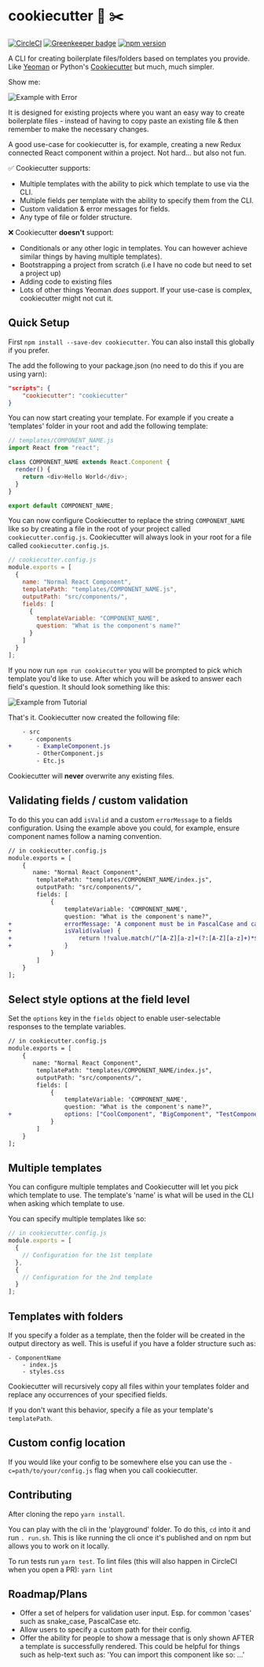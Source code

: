# cookiecutter :cookie: :scissors:

[![CircleCI](https://circleci.com/gh/mattvagni/cookiecutter/tree/master.svg?style=svg)](https://circleci.com/gh/mattvagni/cookiecutter/tree/master) [![Greenkeeper badge](https://badges.greenkeeper.io/mattvagni/cookiecutter.svg)](https://greenkeeper.io/) [![npm version](https://badge.fury.io/js/cookiecutter.svg)](https://badge.fury.io/js/cookiecutter)

A CLI for creating boilerplate files/folders based on templates you provide. Like [Yeoman](http://yeoman.io/) or Python's [Cookiecutter](https://github.com/audreyr/cookiecutter) but much, much simpler.

Show me:

![Example with Error](./images/WithError.gif)

It is designed for existing projects where you want an easy way to create boilerplate files - instead of having to copy paste an existing file & then remember to make the necessary changes.

A good use-case for cookiecutter is, for example, creating a new Redux connected React component within a project. Not hard... but also not fun.

:white_check_mark: Cookiecutter supports:

- Multiple templates with the ability to pick which template to use via the CLI.
- Multiple fields per template with the ability to specify them from the CLI.
- Custom validation & error messages for fields.
- Any type of file or folder structure.

:x: Cookiecutter **doesn't** support:

- Conditionals or any other logic in templates. You can however achieve similar things by having multiple templates).
- Bootstrapping a project from scratch (i.e I have no code but need to set a project up)
- Adding code to existing files
- Lots of other things Yeoman _does_ support. If your use-case is complex, cookiecutter might not cut it.

## Quick Setup

First `npm install --save-dev cookiecutter`. You can also install this globally if you prefer.

The add the following to your package.json (no need to do this if you are using yarn):

```json
"scripts": {
    "cookiecutter": "cookiecutter"
}
```

You can now start creating your template. For example if you create a 'templates' folder in your root and add the following template:

```js
// templates/COMPONENT_NAME.js
import React from "react";

class COMPONENT_NAME extends React.Component {
  render() {
    return <div>Hello World</div>;
  }
}

export default COMPONENT_NAME;
```

You can now configure Cookiecutter to replace the string `COMPONENT_NAME` like so by creating a file in the root of your project called `cookiecutter.config.js`. Cookiecutter will always look in your root for a file called `cookiecutter.config.js`.

```js
// cookiecutter.config.js
module.exports = [
  {
    name: "Normal React Component",
    templatePath: "templates/COMPONENT_NAME.js",
    outputPath: "src/components/",
    fields: [
      {
        templateVariable: "COMPONENT_NAME",
        question: "What is the component's name?"
      }
    ]
  }
];
```

If you now run `npm run cookiecutter` you will be prompted to pick which template you'd like to use. After which you will be asked to answer each field's question. It should look something like this:

![Example from Tutorial](./images/ExampleComponent.gif)

That's it. Cookiecutter now created the following file:

```diff
    - src
      - components
+       - ExampleComponent.js
        - OtherComponent.js
        - Etc.js
```

Cookiecutter will **never** overwrite any existing files.

## Validating fields / custom validation

To do this you can add `isValid` and a custom `errorMessage` to a fields configuration.
Using the example above you could, for example, ensure component names follow a naming convention.

```diff
// in cookiecutter.config.js
module.exports = [
    {
       name: "Normal React Component",
        templatePath: "templates/COMPONENT_NAME/index.js",
        outputPath: "src/components/",
        fields: [
            {
                templateVariable: 'COMPONENT_NAME',
                question: "What is the component's name?",
+               errorMessage: 'A component must be in PascalCase and can only include letters.',
+               isValid(value) {
+                   return !!value.match(/^[A-Z][a-z]+(?:[A-Z][a-z]+)*$/g);
+               }
            }
        ]
    }
];

```

## Select style options at the field level

Set the `options` key in the `fields` object to enable user-selectable responses to the template variables.

```diff
// in cookiecutter.config.js
module.exports = [
    {
       name: "Normal React Component",
        templatePath: "templates/COMPONENT_NAME/index.js",
        outputPath: "src/components/",
        fields: [
            {
                templateVariable: 'COMPONENT_NAME',
                question: "What is the component's name?",
+               options: ["CoolComponent", "BigComponent", "TestComponent"],
            }
        ]
    }
];

```

## Multiple templates

You can configure multiple templates and Cookiecutter will let you pick which template to use. The template's 'name' is what will be used in the CLI when asking which template to use.

You can specify multiple templates like so:

```js
// in cookiecutter.config.js
module.exports = [
  {
    // Configuration for the 1st template
  },
  {
    // Configuration for the 2nd template
  }
];
```

## Templates with folders

If you specify a folder as a template, then the folder will be created in the output directory as well. This is useful if you have a folder structure such as:

```
- ComponentName
    - index.js
    - styles.css
```

Cookiecutter will recursively copy all files within your templates folder and replace any occurrences of your specified fields.

If you don't want this behavior, specify a file as your template's `templatePath`.

## Custom config location

If you would like your config to be somewhere else you can use the `-c=path/to/your/config.js` flag when you call cookiecutter.

## Contributing

After cloning the repo `yarn install`.

You can play with the cli in the 'playground' folder. To do this, `cd` into it and run `. run.sh`. This is like running the cli once it's published and on npm but allows you to work on it locally.

To run tests run `yarn test`.
To lint files (this will also happen in CircleCI when you open a PR): `yarn lint`

## Roadmap/Plans

- Offer a set of helpers for validation user input. Esp. for common 'cases' such as snake_case, PascalCase etc.
- Allow users to specify a custom path for their config.
- Offer the ability for people to show a message that is only shown AFTER a template is successfully rendered. This could be helpful for things such as help-text such as: 'You can import this component like so: ...'
